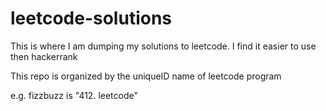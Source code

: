 # leetcode-solutions

This is where I am dumping my solutions to leetcode. I find it easier to use then hackerrank

This repo is organized by the uniqueID name of leetcode program

e.g. fizzbuzz is "412. leetcode"
